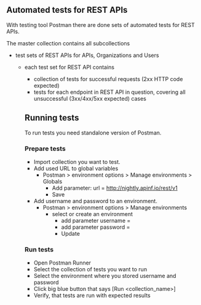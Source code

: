 ## Automated tests for REST APIs

With testing tool Postman there are done sets of automated tests for REST APIs.

The master collection contains all subcollections
* test sets of REST APIs for APIs, Organizations and Users
  * each test set for REST API contains
    * collection of tests for successful requests (2xx HTTP code expected)
    * tests for each endpoint in REST API in question, covering all unsuccessful (3xx/4xx/5xx expected) cases


    ## Running tests

    To run tests you need standalone version of Postman.
    ### Prepare tests
    - Import collection you want to test.
    - Add used URL to global variables
      -  Postman > environment options > Manage environments > Globals
         - Add parameter: url = http://nightly.apinf.io/rest/v1
         - Save
    - Add username and password to an environment.
      - Postman > environment options > Manage environments
        - select or create an environment
          - add parameter username = <existing username>
          - add parameter password = <password related to username>
          - Update

    ### Run tests
    - Open Postman Runner
    - Select the collection of tests you want to run
    - Select the environment where you stored username and password
    - Click big blue button that says [Run <collection_name>]
    - Verify, that tests are run with expected results
